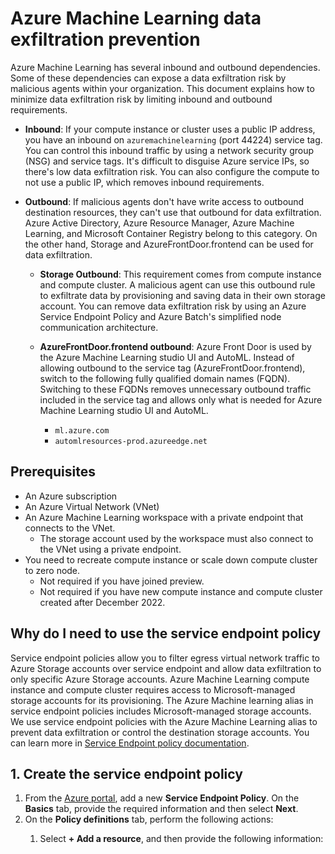 
# Azure Machine Learning data exfiltration prevention

<!-- Learn how to use a [Service Endpoint policy](../virtual-network/virtual-network-service-endpoint-policies-overview.md) to prevent data exfiltration from storage accounts in your Azure Virtual Network that are used by Azure Machine Learning. -->

Azure Machine Learning has several inbound and outbound dependencies. Some of these dependencies can expose a data exfiltration risk by malicious agents within your organization. This document explains how to minimize data exfiltration risk by limiting inbound and outbound requirements.

* __Inbound__: If your compute instance or cluster uses a public IP address, you have an inbound on `azuremachinelearning` (port 44224) service tag. You can control this inbound traffic by using a network security group (NSG) and service tags. It's difficult to disguise Azure service IPs, so there's low data exfiltration risk. You can also configure the compute to not use a public IP, which removes inbound requirements.

* __Outbound__: If malicious agents don't have write access to outbound destination resources, they can't use that outbound for data exfiltration. Azure Active Directory, Azure Resource Manager, Azure Machine Learning, and Microsoft Container Registry belong to this category. On the other hand, Storage and AzureFrontDoor.frontend can be used for data exfiltration.

    * __Storage Outbound__: This requirement comes from compute instance and compute cluster. A malicious agent can use this outbound rule to exfiltrate data by provisioning and saving data in their own storage account. You can remove data exfiltration risk by using an Azure Service Endpoint Policy and Azure Batch's simplified node communication architecture.

    * __AzureFrontDoor.frontend outbound__: Azure Front Door is used by the Azure Machine Learning studio UI and AutoML. Instead of allowing outbound to the service tag (AzureFrontDoor.frontend), switch to the following fully qualified domain names (FQDN). Switching to these FQDNs removes unnecessary outbound traffic included in the service tag and allows only what is needed for Azure Machine Learning studio UI and AutoML.

        - `ml.azure.com`
        - `automlresources-prod.azureedge.net`

## Prerequisites

* An Azure subscription
* An Azure Virtual Network (VNet)
* An Azure Machine Learning workspace with a private endpoint that connects to the VNet.
    * The storage account used by the workspace must also connect to the VNet using a private endpoint.
* You need to recreate compute instance or scale down compute cluster to zero node.
    * Not required if you have joined preview.
    * Not required if you have new compute instance and compute cluster created after December 2022.

## Why do I need to use the service endpoint policy

Service endpoint policies allow you to filter egress virtual network traffic to Azure Storage accounts over service endpoint and allow data exfiltration to only specific Azure Storage accounts. Azure Machine Learning compute instance and compute cluster requires access to Microsoft-managed storage accounts for its provisioning. The Azure Machine learning alias in service endpoint policies includes Microsoft-managed storage accounts. We use service endpoint policies with the Azure Machine Learning alias to prevent data exfiltration or control the destination storage accounts. You can learn more in [Service Endpoint policy documentation](../virtual-network/virtual-network-service-endpoint-policies-overview.md).

## 1. Create the service endpoint policy

1. From the [Azure portal](https://portal.azure.com), add a new __Service Endpoint Policy__. On the __Basics__ tab, provide the required information and then select __Next__.
1. On the __Policy definitions__ tab, perform the following actions:
    1. Select __+ Add a resource__, and then provide the following information:
    
        <!-- > [!TIP]
        > * At least one storage account resource must be listed in the policy.
